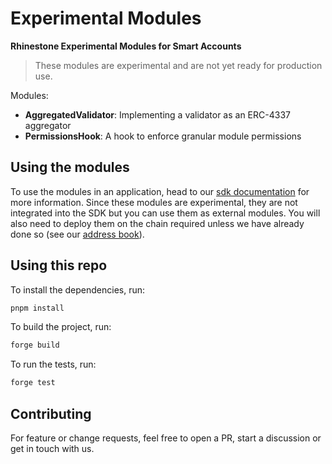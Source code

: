 # Experimental Modules

**Rhinestone Experimental Modules for Smart Accounts**

> These modules are experimental and are not yet ready for production use.

Modules:

- **AggregatedValidator**: Implementing a validator as an ERC-4337 aggregator
- **PermissionsHook**: A hook to enforce granular module permissions

## Using the modules

To use the modules in an application, head to our [sdk documentation](https://docs.rhinestone.wtf/module-sdk) for more information. Since these modules are experimental, they are not integrated into the SDK but you can use them as external modules. You will also need to deploy them on the chain required unless we have already done so (see our [address book](https://docs.rhinestone.wtf/overview/address-book)).

## Using this repo

To install the dependencies, run:

```bash
pnpm install
```

To build the project, run:

```bash
forge build
```

To run the tests, run:

```bash
forge test
```

## Contributing

For feature or change requests, feel free to open a PR, start a discussion or get in touch with us.
